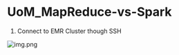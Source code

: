 # UoM_MapReduce-vs-Spark

1. Connect to EMR Cluster though SSH

![img.png](MapReduce/EMR_Cluster_Hive.PNG.png)
